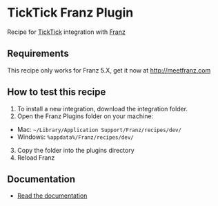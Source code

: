 # TickTick Franz Plugin
Recipe for [TickTick](https://www.ticktick.com/) integration with [Franz](http://meetfranz.com)

## Requirements
This recipe only works for Franz 5.X, get it now at http://meetfranz.com

## How to test this recipe
1. To install a new integration, download the integration folder.
2. Open the Franz Plugins folder on your machine:
  * Mac: `~/Library/Application Support/Franz/recipes/dev/`
  * Windows: `%appdata%/Franz/recipes/dev/`
3. Copy the folder into the plugins directory
4. Reload Franz

## Documentation
* [Read the documentation](https://github.com/meetfranz/plugins/blob/master/docs/integration.md)
